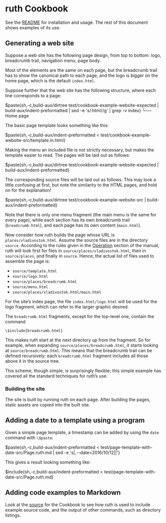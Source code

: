 # ruth Cookbook

See the [README](README.md) for installation and usage. The rest of this
document shows examples of its use.

## Generating a web site <a name="website-example"></a>

[FIXME]: # (Use a diagram below)
Suppose a web site has the following page design, from top to bottom: logo,
breadcrumb trail, navigation menu, page body.

Most of the elements are the same on each page, but the breadcrumb trail has
to show the canonical path to each page, and the logo is bigger on the home
page, which is the default `index.html`.

Suppose further that the web site has the following structure, where each
line corresponds to a page:

$paste{sh,-c,build-aux/dirtree test/cookbook-example-website-expected | build-aux/indent-preformatted | sed -e 's/\.html//g' | grep -v index}
    └── Home page

The basic page template looks something like this:

$paste{sh,-c,build-aux/indent-preformatted < test/cookbook-example-website-src/template.in.html}

Making the menu an included file is not strictly necessary, but makes the
template easier to read. The pages will be laid out as follows:

$paste{sh,-c,build-aux/dirtree test/cookbook-example-website-expected | build-aux/indent-preformatted}

The corresponding source files will be laid out as follows. This may look a
little confusing at first, but note the similarity to the HTML pages, and
hold on for the explanation!

$paste{sh,-c,build-aux/dirtree test/cookbook-example-website-src | build-aux/indent-preformatted}

Note that there is only one menu fragment (the main menu is the same for
every page), while each section has its own breadcrumb trail
(`breadcrumb.html`), and each page has its own content
(`main.html`).

Now consider how ruth builds the page whose URL is
`places/vladivostok.html`. Assume the source files are in the directory
`source`. According to the rules given in the
[Operation](README.md#operation) section of the manual, ruth will look
first for files in `source/places/vladivostok.html`, then in
`source/places`, and finally in `source`. Hence, the actual list of files
used to assemble the page is:

[FIXME]: # (Generate this list)
* `source/template.html`
* `source/logo.html`
* `source/places/breadcrumb.html`
* `source/menu.html`
* `source/places/vladivostok.html/main.html`

For the site’s index page, the file `index.html/logo.html` will be used
for the logo fragment, which can refer to the larger graphic desired.

The `breadcrumb.html` fragments, except for the top-level one, contain the
command

    \$include{breadcrumb.html}
    
This makes ruth start at the next directory up from the fragment. So for
example, when expanding `source/places/breadcrumb.html`, it starts looking
at `source/breadcrumb.html`. This means that the breadcrumb trail can be
defined recursively: each `breadcrumb.html` fragment includes all those
above it in the source tree.

This scheme, though simple, is surprisingly flexible; this simple example
has covered all the standard techniques for ruth’s use.

### Building the site

The site is built by running ruth on each page. After building
the pages, static assets are copied into the built site.

[FIXME]: # (Explain how to serve the web site dynamically.)

## Adding a date to a template using a program <a name="date-example"></a>

Given a simple page template, a timestamp can be added by using the `date`
command with `\$paste`:

$paste{sh,-c,build-aux/indent-preformatted < test/page-template-with-date-src/Page.ruth.md | sed -e 's|\,--date=2016/10/12||'}

This gives a result looking something like:

$include{sh,-c,build-aux/indent-preformatted < test/page-template-with-date-src/Page.ruth.md}

## Adding code examples to Markdown
[FIXME]: # (Explain the techniques)

Look at the [source](Cookbook.md.in) for the Cookbook to see how ruth is
used to include example source code, and the output of other commands, such
as directory listings.

[FIXME]: # (Add an example about uniquely numbered invoices)
